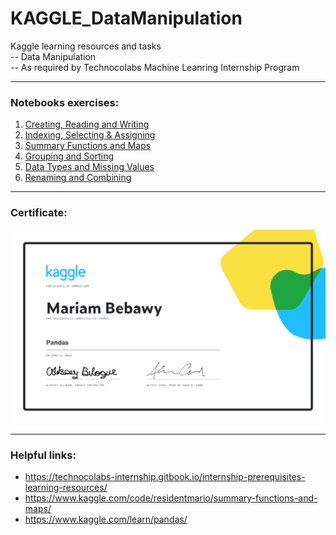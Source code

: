 # KAGGLE_DataManipulation
Kaggle learning resources and tasks  
-- Data Manipulation  
-- As required by Technocolabs Machine Leanring Internship Program

***
### Notebooks exercises:
1. [Creating, Reading and Writing](./03-01_creating-reading-and-writing.ipynb)
2. [Indexing, Selecting & Assigning](./03-02_indexing-selecting-assigning.ipynb)
3. [Summary Functions and Maps](./03-03_summary-functions-and-maps.ipynb)
4. [Grouping and Sorting](./03-04_grouping-and-sorting.ipynb)
5. [Data Types and Missing Values](./03-05_data-types-and-missing-values.ipynb)
6. [Renaming and Combining](./03-06_renaming-and-combining.ipynb)

***
### Certificate:
![certificate](./03_MariamBebawy_Data-Manipulation-certificate.png)

***
### Helpful links:
* https://technocolabs-internship.gitbook.io/internship-prerequisites-learning-resources/
* https://www.kaggle.com/code/residentmario/summary-functions-and-maps/
* https://www.kaggle.com/learn/pandas/